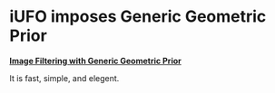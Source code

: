 # iUFO imposes Generic Geometric Prior
**<a href="https://ieeexplore.ieee.org/stamp/stamp.jsp?tp=&arnumber=8470940" target="_blank">Image Filtering with Generic Geometric Prior</a>**

It is fast, simple, and elegent.

